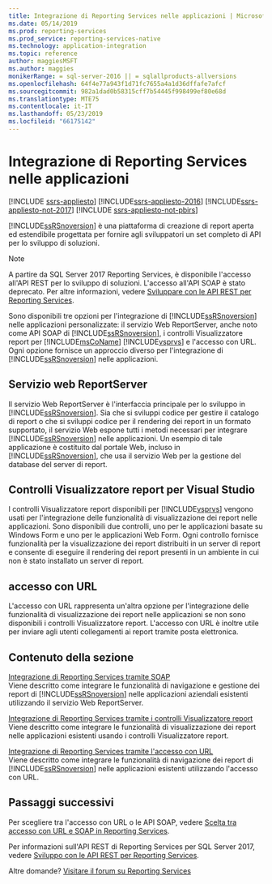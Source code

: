 ```yaml
---
title: Integrazione di Reporting Services nelle applicazioni | Microsoft Docs
ms.date: 05/14/2019
ms.prod: reporting-services
ms.prod_service: reporting-services-native
ms.technology: application-integration
ms.topic: reference
author: maggiesMSFT
ms.author: maggies
monikerRange: = sql-server-2016 || = sqlallproducts-allversions
ms.openlocfilehash: 64f4e77a943f1d71fc7655a4a1d36dffafe7afcf
ms.sourcegitcommit: 982a1dad0b58315cff7b54445f998499ef80e68d
ms.translationtype: MTE75
ms.contentlocale: it-IT
ms.lasthandoff: 05/23/2019
ms.locfileid: "66175142"
---
```

# <a name="integrating-reporting-services-into-applications"></a>Integrazione di Reporting Services nelle applicazioni

[!INCLUDE [ssrs-appliesto](../../includes/ssrs-appliesto.md)] [!INCLUDE[ssrs-appliesto-2016](../../includes/ssrs-appliesto-2016.md)] [!INCLUDE[ssrs-appliesto-not-2017](../../includes/ssrs-appliesto-not-2017.md)] [!INCLUDE [ssrs-appliesto-not-pbirs](../../includes/ssrs-appliesto-not-pbirs.md)]

  [!INCLUDE[ssRSnoversion](../../includes/ssrsnoversion-md.md)] è una piattaforma di creazione di report aperta ed estendibile progettata per fornire agli sviluppatori un set completo di API per lo sviluppo di soluzioni.

> [!NOTE]
> A partire da SQL Server 2017 Reporting Services, è disponibile l'accesso all'API REST per lo sviluppo di soluzioni. L'accesso all'API SOAP è stato deprecato. Per altre informazioni, vedere [Sviluppare con le API REST per Reporting Services](../developer/rest-api.md).
  
 Sono disponibili tre opzioni per l'integrazione di [!INCLUDE[ssRSnoversion](../../includes/ssrsnoversion-md.md)] nelle applicazioni personalizzate: il servizio Web ReportServer, anche noto come API SOAP di [!INCLUDE[ssRSnoversion](../../includes/ssrsnoversion-md.md)], i controlli Visualizzatore report per [!INCLUDE[msCoName](../../includes/msconame-md.md)] [!INCLUDE[vsprvs](../../includes/vsprvs-md.md)] e l'accesso con URL. Ogni opzione fornisce un approccio diverso per l'integrazione di [!INCLUDE[ssRSnoversion](../../includes/ssrsnoversion-md.md)] nelle applicazioni.
  
## <a name="report-server-web-service"></a>Servizio web ReportServer

 Il servizio Web ReportServer è l'interfaccia principale per lo sviluppo in [!INCLUDE[ssRSnoversion](../../includes/ssrsnoversion-md.md)]. Sia che si sviluppi codice per gestire il catalogo di report o che si sviluppi codice per il rendering dei report in un formato supportato, il servizio Web espone tutti i metodi necessari per integrare [!INCLUDE[ssRSnoversion](../../includes/ssrsnoversion-md.md)] nelle applicazioni. Un esempio di tale applicazione è costituito dal portale Web, incluso in [!INCLUDE[ssRSnoversion](../../includes/ssrsnoversion-md.md)], che usa il servizio Web per la gestione del database del server di report.  
  
## <a name="report-viewer-controls-for-visual-studio"></a>Controlli Visualizzatore report per Visual Studio

 I controlli Visualizzatore report disponibili per [!INCLUDE[vsprvs](../../includes/vsprvs-md.md)] vengono usati per l'integrazione delle funzionalità di visualizzazione dei report nelle applicazioni. Sono disponibili due controlli, uno per le applicazioni basate su Windows Form e uno per le applicazioni Web Form. Ogni controllo fornisce funzionalità per la visualizzazione dei report distribuiti in un server di report e consente di eseguire il rendering dei report presenti in un ambiente in cui non è stato installato un server di report.  
  
## <a name="url-access"></a>accesso con URL  
 L'accesso con URL rappresenta un'altra opzione per l'integrazione delle funzionalità di visualizzazione dei report nelle applicazioni se non sono disponibili i controlli Visualizzatore report. L'accesso con URL è inoltre utile per inviare agli utenti collegamenti ai report tramite posta elettronica.  
  
## <a name="in-this-section"></a>Contenuto della sezione

 [Integrazione di Reporting Services tramite SOAP](../../reporting-services/application-integration/integrating-reporting-services-using-soap.md)  
 Viene descritto come integrare le funzionalità di navigazione e gestione dei report di [!INCLUDE[ssRSnoversion](../../includes/ssrsnoversion-md.md)] nelle applicazioni aziendali esistenti utilizzando il servizio Web ReportServer.  
  
 [Integrazione di Reporting Services tramite i controlli Visualizzatore report](../../reporting-services/application-integration/integrating-reporting-services-using-reportviewer-controls.md)  
 Viene descritto come integrare le funzionalità di visualizzazione dei report nelle applicazioni esistenti usando i controlli Visualizzatore report.  
  
 [Integrazione di Reporting Services tramite l'accesso con URL](../../reporting-services/application-integration/integrating-reporting-services-using-url-access.md)  
 Viene descritto come integrare le funzionalità di navigazione dei report di [!INCLUDE[ssRSnoversion](../../includes/ssrsnoversion-md.md)] nelle applicazioni esistenti utilizzando l'accesso con URL.  
  
## <a name="next-steps"></a>Passaggi successivi

Per scegliere tra l'accesso con URL o le API SOAP, vedere [Scelta tra accesso con URL e SOAP in Reporting Services](choosing-between-url-access-and-soap.md).

Per informazioni sull'API REST di Reporting Services per SQL Server 2017, vedere [Sviluppo con le API REST per Reporting Services](../developer/rest-api.md).

Altre domande? [Visitare il forum su Reporting Services](https://go.microsoft.com/fwlink/?LinkId=620231)
